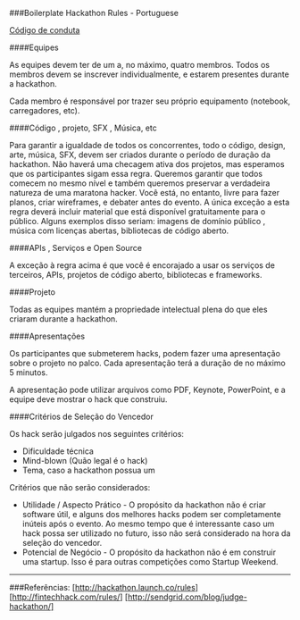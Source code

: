 ###Boilerplate Hackathon Rules - Portuguese

[Código de conduta](https://github.com/heitortsergent/mlh-code-of-conduct-pt)

####Equipes

As equipes devem ter de um a, no máximo, quatro membros. Todos os membros devem se inscrever individualmente, e estarem presentes durante a hackathon.

Cada membro é responsável por trazer seu próprio equipamento (notebook, carregadores, etc).

####Código , projeto, SFX , Música, etc

Para garantir a igualdade de todos os concorrentes, todo o código, design, arte, música, SFX, devem ser criados durante o período de duração da hackathon. Não haverá uma checagem ativa dos projetos, mas esperamos que os participantes sigam essa regra. Queremos garantir que todos comecem no mesmo nível e também queremos preservar a verdadeira natureza de uma maratona hacker. Você está, no entanto, livre para fazer planos, criar wireframes, e debater antes do evento. A única exceção a esta regra deverá incluir material que está disponível gratuitamente para o público. Alguns exemplos disso seriam: imagens de domínio público , música com licenças abertas, bibliotecas de código aberto.

####APIs , Serviços e Open Source

A exceção à regra acima é que você é encorajado a usar os serviços de terceiros, APIs, projetos de código aberto, bibliotecas e frameworks.

####Projeto

Todas as equipes mantém a propriedade intelectual plena do que eles criaram durante a hackathon.

####Apresentações

Os participantes que submeterem hacks, podem fazer uma apresentação sobre o projeto no palco. Cada apresentação terá a duração de no máximo 5 minutos.

A apresentação pode utilizar arquivos como PDF, Keynote, PowerPoint, e a equipe deve mostrar o hack que construiu.

####Critérios de Seleção do Vencedor

Os hack serão julgados nos seguintes critérios:

* Dificuldade técnica
* Mind-blown (Quão legal é o hack)
* Tema, caso a hackathon possua um

Critérios que não serão considerados:

* Utilidade / Aspecto Prático - O propósito da hackathon não é criar software útil, e alguns dos melhores hacks podem ser completamente inúteis após o evento. Ao mesmo tempo que é interessante caso um hack possa ser utilizado no futuro, isso não será considerado na hora da seleção do vencedor.
* Potencial de Negócio - O propósito da hackathon não é em construir uma startup. Isso é para outras competições como Startup Weekend.

-----

###Referências:
[http://hackathon.launch.co/rules]
[http://fintechhack.com/rules/]
[http://sendgrid.com/blog/judge-hackathon/]